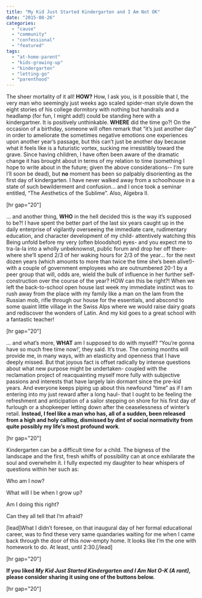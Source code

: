 ```yaml
---
title: "My Kid Just Started Kindergarten and I Am Not OK"
date: "2015-08-26"
categories: 
  - "cause"
  - "community"
  - "confessional"
  - "featured"
tags: 
  - "at-home-parent"
  - "kids-growing-up"
  - "kindergarten"
  - "letting-go"
  - "parenthood"
---
```


The sheer mortality of it all! **HOW?** How, I ask you, is it possible that I, the very man who seemingly just weeks ago scaled spider-man style down the eight stories of his college dormitory with nothing but handrails and a headlamp (for fun, I might add!) could be standing here with a kindergartner. It is positively unthinkable. **WHERE** did the time go?! On the occasion of a birthday, someone will often remark that “it’s just another day” in order to ameliorate the sometimes negative emotions one experiences upon another year’s passage, but this can’t just be another day because what it feels like is a futuristic vortex, sucking me irresistibly toward the grave. Since having children, I have often been aware of the dramatic change it has brought about in terms of my relation to time (something I hope to write about in the future; given the above considerations-- I’m sure I’ll soon be dead), but **no** moment has been so palpably disorienting as the first day of kindergarten. I have never walked away from a schoolhouse in a state of such bewilderment and confusion… and I once took a seminar entitled, “The Aesthetics of the Sublime”. Also, Algebra II.

\[hr gap="20"\]

… and another thing, **WHO** in the hell decided this is the way it’s supposed to be?! I have spent the better part of the last six years caught up in the daily enterprise of vigilantly overseeing the immediate care, rudimentary education, and character development of my child- attentively watching this Being unfold before my very (often bloodshot) eyes- and you expect me to tra-la-la into a wholly unbeknownst, public forum and drop her off there- where she’ll spend 2/3 of her waking hours for 2/3 of the year… for the next dozen years (which amounts to more than twice the time she’s been alive!)- with a couple of government employees who are outnumbered 20-1 by a peer group that will, odds are, wield the bulk of influence in her further self-construction over the course of the year? HOW can this be right?! When we left the back-to-school open house last week my immediate instinct was to rush away from the place with my family like a man on the lam from the Russian mob, rifle through our house for the essentials, and abscond to some quaint little village in the Swiss Alps where we would raise dairy goats and rediscover the wonders of Latin. And my kid goes to a great school with a fantastic teacher!

\[hr gap="20"\]

… and what’s more, **WHAT** am I supposed to do with myself? “You’re gonna have so much free time now!’, they said. It’s true. The coming months will provide me, in many ways, with an elasticity and openness that I have deeply missed. But that joyous fact is offset radically by intense questions about what new purpose might be undertaken- coupled with the reclamation project of reacquainting myself more fully with subjective passions and interests that have largely lain dormant since the pre-kid years. And everyone keeps piping up about this newfound “time” as if I am entering into my just reward after a long haul- that I ought to be feeling the refreshment and anticipation of a sailor stepping on shore for his first day of furlough or a shopkeeper letting down after the ceaselessness of winter’s retail. **Instead, I feel like a man who has, all of a sudden, been released from a high and holy calling, dismissed by dint of social normativity from quite possibly my life’s most profound work**.

\[hr gap="20"\]

Kindergarten can be a difficult time for a child. The bigness of the landscape and the first, fresh whiffs of possibility can at once exhilarate the soul and overwhelm it. I fully expected my daughter to hear whispers of questions within her such as:

Who am I now?

What will I be when I grow up?

Am I doing this right?

Can they all tell that I’m afraid?

\[lead\]What I didn’t foresee, on that inaugural day of her formal educational career, was to find these very same quandaries waiting for me when I came back through the door of this now-empty home. It looks like I’m the one with homework to do. At least, until 2:30.\[/lead\]

\[hr gap="20"\]

**If you liked _My Kid Just Started Kindergarten and I Am Not O-K (A rant),_ please consider sharing it using one of the buttons below.**

\[hr gap="20"\]
